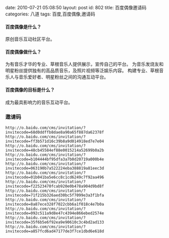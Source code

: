 date: 2010-07-21 05:08:50
layout: post
id: 802
title: 百度偶像邀请码
categories: 八道
tags: 百度,百度偶像,邀请码

#### 百度偶像是什么？


原创音乐互动社区平台。


#### 百度偶像做什么？


为有音乐才华的专业、草根音乐人提供展示，宣传自己的平台。
为音乐发烧友和明星粉丝提供独有的高品质音乐，及照片视频等泛娱乐内容。
构建专业、草根音乐人与音乐爱好者、明星粉丝之间的沟通互动平台。


#### 百度偶像的目标是什么？


成为最具影响力的音乐互动平台。


### 邀请码



    
    
    http://o.baidu.com/cms/invitation/?invitecode=68d0ddffb8dae8a90a65f887da62378f
    http://o.baidu.com/cms/invitation/?invitecode=ff3b571d16c39b8a9d014918ed7e7e04
    http://o.baidu.com/cms/invitation/?invitecode=48cb45584ef88e0015214a52699b0a2b
    http://o.baidu.com/cms/invitation/?invitecode=b104444bf95dfa3a7b0d20719a000b4e
    http://o.baidu.com/cms/invitation/?invitecode=063190b7a522224eba388819a81eec3d
    http://o.baidu.com/cms/invitation/?invitecode=01b041ba5e6cc8c1cd6249c7f92aa496
    http://o.baidu.com/cms/invitation/?invitecode=f22523470fcab920e0b478a904d9bd8f
    http://o.baidu.com/cms/invitation/?invitecode=71f215b326aed30bc5f7099e3a3f1bfa
    http://o.baidu.com/cms/invitation/?invitecode=8a87ece328f7022cbb6a1f018c4e7b0a
    http://o.baidu.com/cms/invitation/?invitecode=092c511a9d8e47c4394e866ebed2574e
    http://o.baidu.com/cms/invitation/?invitecode=35f6b5e6f92ea9e90610c3c4bd2ad133
    http://o.baidu.com/cms/invitation/?invitecode=a857fcd6ad47177de3f7ce1dbd6e618d
    

